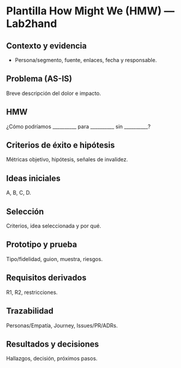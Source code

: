 # Plantilla How Might We (HMW) — Lab2hand

## Contexto y evidencia
- Persona/segmento, fuente, enlaces, fecha y responsable.

## Problema (AS-IS)
Breve descripción del dolor e impacto.

## HMW
¿Cómo podríamos __________ para __________ sin __________?

## Criterios de éxito e hipótesis
Métricas objetivo, hipótesis, señales de invalidez.

## Ideas iniciales
A, B, C, D.

## Selección
Criterios, idea seleccionada y por qué.

## Prototipo y prueba
Tipo/fidelidad, guion, muestra, riesgos.

## Requisitos derivados
R1, R2, restricciones.

## Trazabilidad
Personas/Empatía, Journey, Issues/PR/ADRs.

## Resultados y decisiones
Hallazgos, decisión, próximos pasos.
